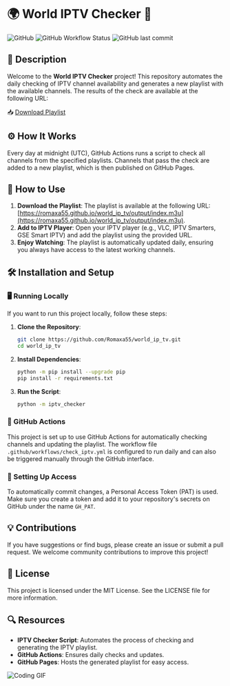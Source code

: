 # 🌍 World IPTV Checker 🚀

![GitHub](https://img.shields.io/github/license/Romaxa55/world_ip_tv) ![GitHub Workflow Status](https://img.shields.io/github/actions/workflow/status/Romaxa55/world_ip_tv/check_iptv.yml) ![GitHub last commit](https://img.shields.io/github/last-commit/Romaxa55/world_ip_tv)

## 📜 Description

Welcome to the **World IPTV Checker** project! This repository automates the daily checking of IPTV channel availability and generates a new playlist with the available channels. The results of the check are available at the following URL:

📥 [Download Playlist](https://romaxa55.github.io/world_ip_tv/output/index.m3u)

## ⚙️ How It Works

Every day at midnight (UTC), GitHub Actions runs a script to check all channels from the specified playlists. Channels that pass the check are added to a new playlist, which is then published on GitHub Pages.

## 🚀 How to Use

1. **Download the Playlist**: The playlist is available at the following URL: [https://romaxa55.github.io/world_ip_tv/output/index.m3u](https://romaxa55.github.io/world_ip_tv/output/index.m3u).
2. **Add to IPTV Player**: Open your IPTV player (e.g., VLC, IPTV Smarters, GSE Smart IPTV) and add the playlist using the provided URL.
3. **Enjoy Watching**: The playlist is automatically updated daily, ensuring you always have access to the latest working channels.

## 🛠️ Installation and Setup

### 🖥️ Running Locally

If you want to run this project locally, follow these steps:

1. **Clone the Repository**:
    ```bash
    git clone https://github.com/Romaxa55/world_ip_tv.git
    cd world_ip_tv
    ```

2. **Install Dependencies**:
    ```bash
    python -m pip install --upgrade pip
    pip install -r requirements.txt
    ```

3. **Run the Script**:
    ```bash
    python -m iptv_checker
    ```

### 🤖 GitHub Actions

This project is set up to use GitHub Actions for automatically checking channels and updating the playlist. The workflow file `.github/workflows/check_iptv.yml` is configured to run daily and can also be triggered manually through the GitHub interface.

### 🔑 Setting Up Access

To automatically commit changes, a Personal Access Token (PAT) is used. Make sure you create a token and add it to your repository's secrets on GitHub under the name `GH_PAT`.

## 💡 Contributions

If you have suggestions or find bugs, please create an issue or submit a pull request. We welcome community contributions to improve this project!

## 📄 License

This project is licensed under the MIT License. See the LICENSE file for more information.

## 🔍 Resources
 
- **IPTV Checker Script**: Automates the process of checking and generating the IPTV playlist.
- **GitHub Actions**: Ensures daily checks and updates.
- **GitHub Pages**: Hosts the generated playlist for easy access.

![Coding GIF](https://media.giphy.com/media/LmNwrBhejkK9EFP504/giphy.gif)
